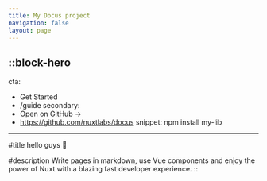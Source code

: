 ```yaml
---
title: My Docus project
navigation: false
layout: page
---
```


::block-hero
---
cta:
  - Get Started
  - /guide
secondary:
  - Open on GitHub →
  - https://github.com/nuxtlabs/docus
snippet: npm install my-lib
---

#title
hello guys  :rocket:

#description
Write pages in markdown, use Vue components and enjoy the power of Nuxt with a blazing fast developer experience.
::
